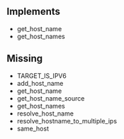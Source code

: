 ## Implements

- get_host_name
- get_host_names

## Missing

- TARGET_IS_IPV6
- add_host_name
- get_host_name
- get_host_name_source
- get_host_names
- resolve_host_name
- resolve_hostname_to_multiple_ips
- same_host
